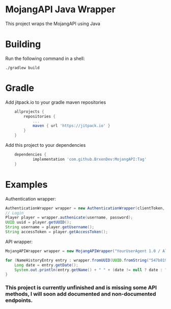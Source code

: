 # MojangAPI Java Wrapper
This project wraps the MojangAPI using Java

# Building
Run the following command in a shell:
```shell
./gradlew build
```

# Gradle
Add jitpack.io to your gradle maven repositories
```gradle
	allprojects {
		repositories {
			...
			maven { url 'https://jitpack.io' }
		}
	}
```
Add this project to your dependencies
```gradle
	dependencies {
	        implementation 'com.github.BrxenDev:MojangAPI:Tag'
	}
```

# Examples
Authentication wrapper:
```java
AuthenticationWrapper wrapper = new AuthenticationWrapper(clientToken, "YourUserAgent 1.0");
// Login
Player player = wrapper.authenicate(username, password);
UUID uuid = player.getUUID();
String username = player.getUsername();
String accessToken = player.getAccessToken();
```
API wrapper:
```java
MojangAPIWrapper wrapper = new MojangAPIWrapper("YourUserAgent 1.0 / Alpha");

for (NameHistoryEntry entry : wrapper.fromUUID(UUID.fromString("547b8192-7905-44dd-90ae-58608787c141"))) {
    Long date = entry.getDate();
    System.out.println(entry.getName() + " " + (date != null ? date : ""));
}
```

### This project is currently unfinished and is missing some API methods, I will soon add documented and non-documented endpoints.
